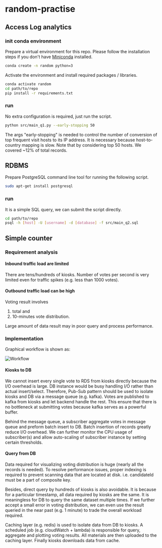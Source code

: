 # random-practise

## Access Log analytics

### init conda environment

Prepare a virtual environment for this repo. Please follow the installation steps if you don't have 
[Miniconda](https://docs.conda.io/en/latest/miniconda.html#) installed.

```bash
conda create -n random python=3
```

Activate the environment and install required packages / libraries.

```bash
conda activate random
cd path/to/repo
pip install -r requirements.txt
```

### run

No extra configuration is required, just run the script.

```bash
python src/main_q1.py --early-stopping 50
```

The args "early-stopping" is needed to control the number of conversion of top frequent visit hosts to its IP address.
It is necessary because host-to-country mapping is slow.
Note that by considering top 50 hosts. We covered ~12% of total records.

## RDBMS

Prepare PostgreSQL command line tool for running the following script.

```bash
sudo apt-get install postgresql
```

### run

It is a simple SQL query, we can submit the script directly.

```bash
cd path/to/repo
psql -h [host] -U [username] -d [database] -f src/main_q2.sql
```

## Simple counter

### Requirement analysis

#### Inbound traffic load are limited

There are tens/hundreds of kiosks. 
Number of votes per second is very limited even for traffic spikes (e.g. less than 1000 votes).

#### Outbound traffic load can be high

Voting result involves

1. total and 
1. 10-minutes vote distribution.

Large amount of data result may in poor query and process performance.

### Implementation

Graphical workflow is shown as:

![Workflow](https://github.com/kaheicanaan/random-practise/blob/master/src/simple_counter/mermaid-diagram-20200126214848.svg)

#### Kiosks to DB

We cannot insert every single vote to RDS from kiosks directly because the I/O overhead is large.
DB instance would be busy handling I/O rather than actual insert/select.
Therefore, Pub-Sub pattern should be used to isolate kiosks and DB via a message queue (e.g. kafka).
Votes are published to kafka from kiosks and let backend handle the rest.
This ensure that there is no bottleneck at submitting votes because kafka serves as a powerful buffer. 

Behind the message queue, a subscriber aggregate votes in message queue and preform batch insert to DB. 
Batch insertion of records greatly reduce I/O overhead. 
We can further monitor the CPU usage of subscriber(s) and allow auto-scaling of subscriber instance by setting certain thresholds.

#### Query from DB

Data required for visualizing voting distribution is huge (nearly all the records is needed).
To resolve performance issues, proper indexing is required to prevent scanning data that are located at disk.
i.e. candidateId must be a part of composite key.

Besides, direct query by hundreds of kiosks is also avoidable.
It is because for a particular timestamp, all data required by kiosks are the same.
It is meaningless for DB to query the same dataset multiple times.
If we further accept a small error in voting distribution, we can even use the result queried in the near past 
(e.g. 1 minute) to trade the overall workload required.

Caching layer (e.g. redis) is used to isolate data from DB to kiosks.
A scheduled job (e.g. cloudWatch + lambda) is responsible for query, aggregate and plotting voting results. 
All materials are then uploaded to the caching layer. Finally kiosks downloads data from cache.  
